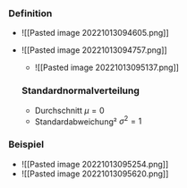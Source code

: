 ### Definition
+ ![[Pasted image 20221013094605.png]]
+ ![[Pasted image 20221013094757.png]]
	+ ![[Pasted image 20221013095137.png]]
	
	
	### Standardnormalverteilung
	+  Durchschnitt $μ=0$
	+  Standardabweichung² $σ^2=1$

### Beispiel
+ ![[Pasted image 20221013095254.png]]
+ ![[Pasted image 20221013095620.png]]

